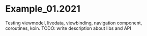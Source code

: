 # Example_01.2021
Testing viewmodel, livedata, viewbinding, navigation component, coroutines, koin.
TODO: write description about libs and API
